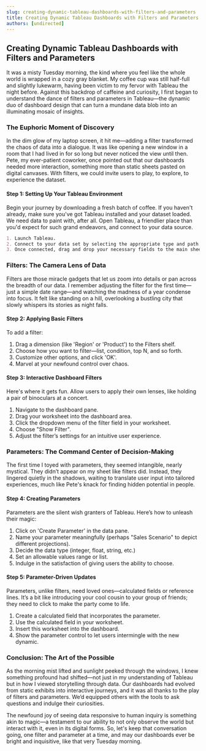 ```yaml
---
slug: creating-dynamic-tableau-dashboards-with-filters-and-parameters
title: Creating Dynamic Tableau Dashboards with Filters and Parameters
authors: [undirected]
---
```



## Creating Dynamic Tableau Dashboards with Filters and Parameters

It was a misty Tuesday morning, the kind where you feel like the whole world is wrapped in a cozy gray blanket. My coffee cup was still half-full and slightly lukewarm, having been victim to my fervor with Tableau the night before. Against this backdrop of caffeine and curiosity, I first began to understand the dance of filters and parameters in Tableau—the dynamic duo of dashboard design that can turn a mundane data blob into an illuminating mosaic of insights.

### The Euphoric Moment of Discovery

In the dim glow of my laptop screen, it hit me—adding a filter transformed the chaos of data into a dialogue. It was like opening a new window in a room that I had lived in for so long but never noticed the view until then. Pete, my ever-patient coworker, once pointed out that our dashboards needed more interaction, something more than static sheets pasted on digital canvases. With filters, we could invite users to play, to explore, to experience the dataset.

#### Step 1: Setting Up Your Tableau Environment

Begin your journey by downloading a fresh batch of coffee. If you haven't already, make sure you've got Tableau installed and your dataset loaded. We need data to paint with, after all. Open Tableau, a friendlier place than you'd expect for such grand endeavors, and connect to your data source. 

```markdown
1. Launch Tableau.  
2. Connect to your data set by selecting the appropriate type and path.  
3. Once connected, drag and drop your necessary fields to the main sheet.  
```

### Filters: The Camera Lens of Data

Filters are those miracle gadgets that let us zoom into details or pan across the breadth of our data. I remember adjusting the filter for the first time—just a simple date range—and watching the madness of a year condense into focus. It felt like standing on a hill, overlooking a bustling city that slowly whispers its stories as night falls.

#### Step 2: Applying Basic Filters

To add a filter:

1. Drag a dimension (like 'Region' or 'Product') to the Filters shelf.  
2. Choose how you want to filter—list, condition, top N, and so forth.  
3. Customize other options, and click 'OK'.  
4. Marvel at your newfound control over chaos.  

#### Step 3: Interactive Dashboard Filters

Here's where it gets fun. Allow users to apply their own lenses, like holding a pair of binoculars at a concert.

1. Navigate to the dashboard pane.  
2. Drag your worksheet into the dashboard area.  
3. Click the dropdown menu of the filter field in your worksheet.  
4. Choose "Show Filter".  
5. Adjust the filter’s settings for an intuitive user experience.  

### Parameters: The Command Center of Decision-Making

The first time I toyed with parameters, they seemed intangible, nearly mystical. They didn’t appear on my sheet like filters did. Instead, they lingered quietly in the shadows, waiting to translate user input into tailored experiences, much like Pete's knack for finding hidden potential in people.

#### Step 4: Creating Parameters

Parameters are the silent wish granters of Tableau. Here’s how to unleash their magic:

1. Click on 'Create Parameter' in the data pane.  
2. Name your parameter meaningfully (perhaps "Sales Scenario" to depict different projections).  
3. Decide the data type (integer, float, string, etc.)  
4. Set an allowable values range or list.  
5. Indulge in the satisfaction of giving users the ability to choose.  

#### Step 5: Parameter-Driven Updates

Parameters, unlike filters, need loved ones—calculated fields or reference lines. It’s a bit like introducing your cool cousin to your group of friends; they need to click to make the party come to life.

1. Create a calculated field that incorporates the parameter.  
2. Use the calculated field in your worksheet.  
3. Insert this worksheet into the dashboard.  
4. Show the parameter control to let users intermingle with the new dynamic.  

### Conclusion: The Art of the Possible 

As the morning mist lifted and sunlight peeked through the windows, I knew something profound had shifted—not just in my understanding of Tableau but in how I viewed storytelling through data. Our dashboards had evolved from static exhibits into interactive journeys, and it was all thanks to the play of filters and parameters. We’d equipped others with the tools to ask questions and indulge their curiosities.

The newfound joy of seeing data responsive to human inquiry is something akin to magic—a testament to our ability to not only observe the world but interact with it, even in its digital forms. So, let's keep that conversation going, one filter and parameter at a time, and may our dashboards ever be bright and inquisitive, like that very Tuesday morning.